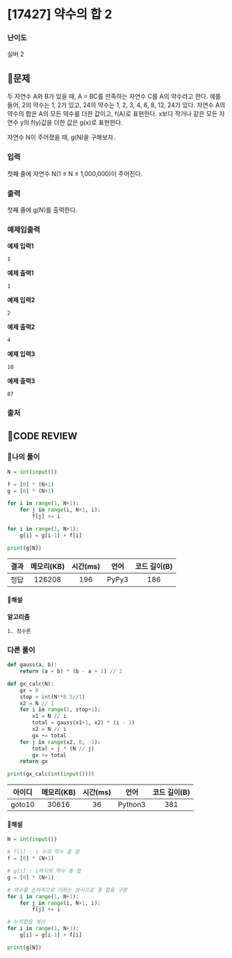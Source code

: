 # [17427] 약수의 합 2

### **난이도**
실버 2
## **📝문제**
두 자연수 A와 B가 있을 때, A = BC를 만족하는 자연수 C를 A의 약수라고 한다. 예를 들어, 2의 약수는 1, 2가 있고, 24의 약수는 1, 2, 3, 4, 6, 8, 12, 24가 있다. 자연수 A의 약수의 합은 A의 모든 약수를 더한 값이고, f(A)로 표현한다. x보다 작거나 같은 모든 자연수 y의 f(y)값을 더한 값은 g(x)로 표현한다.

자연수 N이 주어졌을 때, g(N)을 구해보자.
### **입력**
첫째 줄에 자연수 N(1 ≤ N ≤ 1,000,000)이 주어진다.
### **출력**
첫째 줄에 g(N)를 출력한다.
### **예제입출력**

**예제 입력1**

```
1
```

**예제 출력1**

```
1
```

**예제 입력2**

```
2
```

**예제 출력2**

```
4
```

**예제 입력3**

```
10
```

**예제 출력3**

```
87
```

### **출처**

## **🧐CODE REVIEW**

### **🧾나의 풀이**

```python
N = int(input())

f = [0] * (N+1)
g = [0] * (N+1)

for i in range(1, N+1):
    for j in range(i, N+1, i):
        f[j] += i

for i in range(1, N+1):
    g[i] = g[i-1] + f[i]

print(g[N])
```

결과	| 메모리(KB) |	시간(ms) |	언어 |	코드 길이(B)
:----:|:-----:|:-----:|:-----:|:--------:
정답|126208|196|PyPy3|186
#### **📝해설**

**알고리즘**
```
1. 정수론
```

### **다른 풀이**

```python
def gauss(a, b):
    return (a + b) * (b - a + 1) // 2

def gx_calc(N):
    gx = 0
    stop = int(N**0.5//1)
    x2 = N // 1
    for i in range(2, stop+1):
        x1 = N // i
        total = gauss(x1+1, x2) * (i - 1)
        x2 = N // i
        gx += total
    for j in range(x2, 0, -1):
        total = j * (N // j)
        gx += total
    return gx

print(gx_calc(int(input())))
```

아이디 | 메모리(KB) |	시간(ms) |	언어 |	코드 길이(B) 
:-----:|:-----:|:-----:|:----:|:--------:
goto10|30616|36|Python3|381
#### **📝해설**

```python
N = int(input())

# f[i] : i 수의 약수 총 합
f = [0] * (N+1)

# g[i] : i까지의 약수 총 합
g = [0] * (N+1)

# 약수를 순차적으로 더하는 방식으로 총 합을 구함
for i in range(1, N+1):
    for j in range(i, N+1, i):
        f[j] += i

# 누적합을 계산
for i in range(1, N+1):
    g[i] = g[i-1] + f[i]

print(g[N])
```